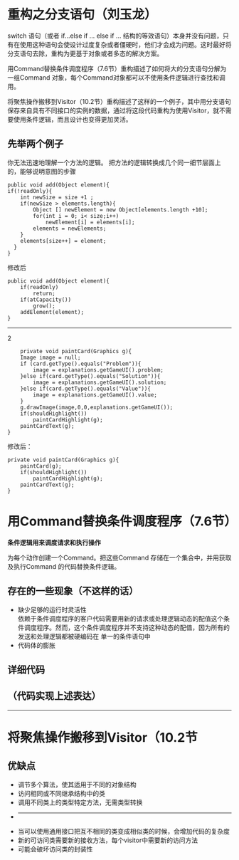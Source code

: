 # 重构之分支语句（刘玉龙）
switch 语句（或者 if...else if ... else if ... 结构的等效语句）本身并没有问题，只有在使用这种语句会使设计过度复杂或者僵硬时，他们才会成为问题。这时最好将分支语句去除，重构为更基于对象或者多态的解决方案。

用Command替换条件调度程序（7.6节）重构描述了如何将大的分支语句分解为一组Command 对象，每个Command对象都可以不使用条件逻辑进行查找和调用。

将聚焦操作搬移到Visitor（10.2节）重构描述了这样的一个例子，其中用分支语句保存来自具有不同接口的实例的数据，通过将这段代码重构为使用Visitor，就不需要使用条件逻辑，而且设计也变得更加灵活。

## 先举两个例子

你无法迅速地理解一个方法的逻辑。
把方法的逻辑转换成几个同一细节层面上的，能够说明意图的步骤

    public void add(Object element){
    if(!readOnly){
        int newSize = size +1 ;
        if(newSize > elements.length){
            Object [] newElement = new Object[elements.length +10];
            for(int i = 0; i< size;i++)
                newElement[i] = elements[i];
            elements = newElements;
        }
        elements[size++] = element;
      }
    }


修改后

    public void add(Object element){
        if(readOnly)
            return;
        if(atCapacity())
            grow();
        addElement(element);
    }

---
2

    	private void paintCard(Graphics g){
        Image image = null;
        if (card.getType().equals("Problem")){
            image = explanations.getGameUI().problem;
        }else if(card.getType().equals("Solution")){
            image = explanations.getGameUI().solution;
        }else if(card.getType().equals("Value")){
            image = explanations.getGameUI().value;
        }
        g.drawImage(image,0,0,explanations.getGameUI());
        if(shouldHighlight())
            paintCardHighlight(g);
        paintCardText(g);
    }


修改后：

    private void paintCard(Graphics g){
        paintCard(g);
        if(shouldHighlight())
            paintCardHighlight(g);
        paintCardText(g);
    }

# 用Command替换条件调度程序（7.6节）

**条件逻辑用来调度请求和执行操作**

为每个动作创建一个Command。把这些Command 存储在一个集合中，并用获取及执行Command 的代码替换条件逻辑。


## 存在的一些现象（不这样的话）

 - 缺少足够的运行时灵活性
   </br>
   依赖于条件调度程序的客户代码需要用新的请求或处理逻辑动态的配值这个条件调度程序。然而，这个条件调度程序并不支持这种动态的配值，因为所有的发送和处理逻辑都被硬编码在 单一的条件语句中
 - 代码体的膨胀
 


## 详细代码
 （代码实现上述表达）
---
---

# 将聚焦操作搬移到Visitor（10.2节



## 优缺点

- 调节多个算法，使其适用于不同的对象结构
- 访问相同或不同继承结构中的类
- 调用不同类上的类型特定方法，无需类型转换
- ***********************************************
- 当可以使用通用接口把互不相同的类变成相似类的时候，会增加代码的复杂度
- 新的可访问类需要新的接收方法，每个visitor中需要新的访问方法
- 可能会破坏访问类的封装性

